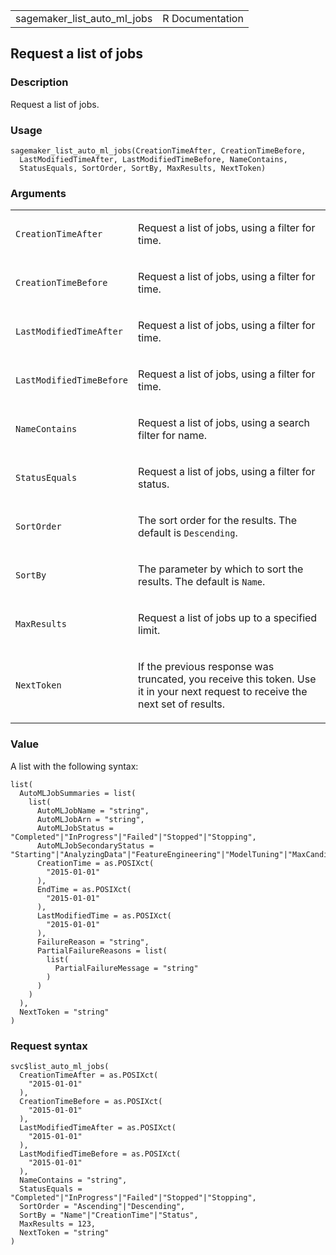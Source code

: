 <table style="width: 100%;">
<tbody>
<tr class="odd">
<td>sagemaker_list_auto_ml_jobs</td>
<td style="text-align: right;">R Documentation</td>
</tr>
</tbody>
</table>

## Request a list of jobs

### Description

Request a list of jobs.

### Usage

    sagemaker_list_auto_ml_jobs(CreationTimeAfter, CreationTimeBefore,
      LastModifiedTimeAfter, LastModifiedTimeBefore, NameContains,
      StatusEquals, SortOrder, SortBy, MaxResults, NextToken)

### Arguments

<table>
<colgroup>
<col style="width: 35%" />
<col style="width: 65%" />
</colgroup>
<tbody>
<tr class="odd">
<td><code
id="sagemaker_list_auto_ml_jobs_:_CreationTimeAfter">CreationTimeAfter</code></td>
<td><p>Request a list of jobs, using a filter for time.</p></td>
</tr>
<tr class="even">
<td><code
id="sagemaker_list_auto_ml_jobs_:_CreationTimeBefore">CreationTimeBefore</code></td>
<td><p>Request a list of jobs, using a filter for time.</p></td>
</tr>
<tr class="odd">
<td><code
id="sagemaker_list_auto_ml_jobs_:_LastModifiedTimeAfter">LastModifiedTimeAfter</code></td>
<td><p>Request a list of jobs, using a filter for time.</p></td>
</tr>
<tr class="even">
<td><code
id="sagemaker_list_auto_ml_jobs_:_LastModifiedTimeBefore">LastModifiedTimeBefore</code></td>
<td><p>Request a list of jobs, using a filter for time.</p></td>
</tr>
<tr class="odd">
<td><code
id="sagemaker_list_auto_ml_jobs_:_NameContains">NameContains</code></td>
<td><p>Request a list of jobs, using a search filter for name.</p></td>
</tr>
<tr class="even">
<td><code
id="sagemaker_list_auto_ml_jobs_:_StatusEquals">StatusEquals</code></td>
<td><p>Request a list of jobs, using a filter for status.</p></td>
</tr>
<tr class="odd">
<td><code
id="sagemaker_list_auto_ml_jobs_:_SortOrder">SortOrder</code></td>
<td><p>The sort order for the results. The default is
<code>Descending</code>.</p></td>
</tr>
<tr class="even">
<td><code id="sagemaker_list_auto_ml_jobs_:_SortBy">SortBy</code></td>
<td><p>The parameter by which to sort the results. The default is
<code>Name</code>.</p></td>
</tr>
<tr class="odd">
<td><code
id="sagemaker_list_auto_ml_jobs_:_MaxResults">MaxResults</code></td>
<td><p>Request a list of jobs up to a specified limit.</p></td>
</tr>
<tr class="even">
<td><code
id="sagemaker_list_auto_ml_jobs_:_NextToken">NextToken</code></td>
<td><p>If the previous response was truncated, you receive this token.
Use it in your next request to receive the next set of results.</p></td>
</tr>
</tbody>
</table>

### Value

A list with the following syntax:

    list(
      AutoMLJobSummaries = list(
        list(
          AutoMLJobName = "string",
          AutoMLJobArn = "string",
          AutoMLJobStatus = "Completed"|"InProgress"|"Failed"|"Stopped"|"Stopping",
          AutoMLJobSecondaryStatus = "Starting"|"AnalyzingData"|"FeatureEngineering"|"ModelTuning"|"MaxCandidatesReached"|"Failed"|"Stopped"|"MaxAutoMLJobRuntimeReached"|"Stopping"|"CandidateDefinitionsGenerated"|"GeneratingExplainabilityReport"|"Completed"|"ExplainabilityError"|"DeployingModel"|"ModelDeploymentError"|"GeneratingModelInsightsReport"|"ModelInsightsError"|"TrainingModels",
          CreationTime = as.POSIXct(
            "2015-01-01"
          ),
          EndTime = as.POSIXct(
            "2015-01-01"
          ),
          LastModifiedTime = as.POSIXct(
            "2015-01-01"
          ),
          FailureReason = "string",
          PartialFailureReasons = list(
            list(
              PartialFailureMessage = "string"
            )
          )
        )
      ),
      NextToken = "string"
    )

### Request syntax

    svc$list_auto_ml_jobs(
      CreationTimeAfter = as.POSIXct(
        "2015-01-01"
      ),
      CreationTimeBefore = as.POSIXct(
        "2015-01-01"
      ),
      LastModifiedTimeAfter = as.POSIXct(
        "2015-01-01"
      ),
      LastModifiedTimeBefore = as.POSIXct(
        "2015-01-01"
      ),
      NameContains = "string",
      StatusEquals = "Completed"|"InProgress"|"Failed"|"Stopped"|"Stopping",
      SortOrder = "Ascending"|"Descending",
      SortBy = "Name"|"CreationTime"|"Status",
      MaxResults = 123,
      NextToken = "string"
    )
